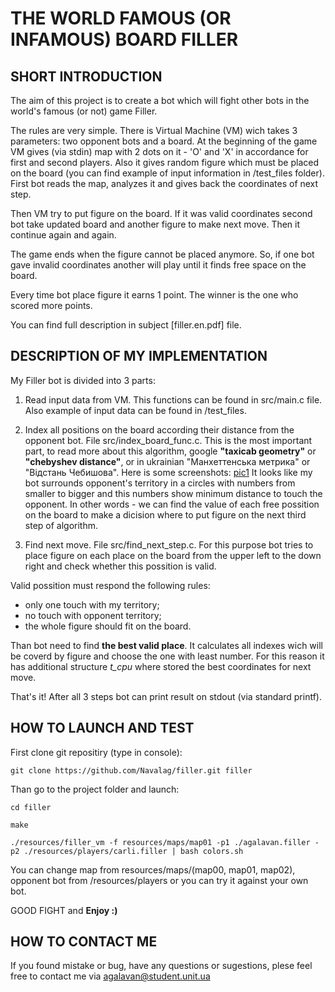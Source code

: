 # THE WORLD FAMOUS (OR INFAMOUS) BOARD FILLER

## SHORT INTRODUCTION

The aim of this project is to create a bot which will fight other bots in the world's famous (or not) game Filler.

The rules are very simple. There is Virtual Machine (VM) wich takes 3 parameters: two opponent bots and a board.
At the beginning of the game VM gives (via stdin) map with 2 dots on it - 'O' and 'X' in accordance for first and second players.
Also it gives random figure which must be placed on the board (you can find example of input information in /test_files folder).
First bot reads the map, analyzes it and gives back the coordinates of next step.

Then VM try to put figure on the board. If it was valid coordinates second bot take updated board and another figure to make next move.
Then it continue again and again.

The game ends when the figure cannot be placed anymore.
So, if one bot gave invalid coordinates another will play until it finds free space on the board.

Every time bot place figure it earns 1 point.
The winner is the one who scored more points.

You can find full description in subject [filler.en.pdf] file.

## DESCRIPTION OF MY IMPLEMENTATION

My Filler bot is divided into 3 parts:
1. Read input data from VM. This functions can be found in src/main.c file. Also example of input data can be found in /test_files.
2. Index all positions on the board according their distance from the opponent bot. File src/index_board_func.c.
This is the most important part, to read more about this algorithm, google **"taxicab geometry"** or **"chebyshev distance"**, or in ukrainian "Манхеттенська метрика" or "Відстань Чебишова".
Here is some screenshots:
[pic1](screenshots/pic1.png)
It looks like my bot surrounds opponent's territory in a circles with numbers from smaller to bigger and this numbers show minimum distance to touch the opponent.
In other words - we can find the value of each free possition on the board to make a dicision where to put figure on the next third step of algorithm.

3. Find next move. File src/find_next_step.c.
For this purpose bot tries to place figure on each place on the board from the upper left to the down right and check whether this possition is valid.

Valid possition must respond the following rules:
  - only one touch with my territory;
  - no touch with opponent territory;
  - the whole figure should fit on the board.

Than bot need to find **the best valid place**. It calculates all indexes wich will be coverd by figure and choose the one with least number.
For this reason it has additional structure *t_cpu* where stored the best coordinates for next move.

That's it!
After all 3 steps bot can print result on stdout (via standard printf).

## HOW TO LAUNCH AND TEST

First clone git repositiry (type in console):
```
git clone https://github.com/Navalag/filler.git filler

```
Than go to the project folder and launch:
```
cd filler

make

./resources/filler_vm -f resources/maps/map01 -p1 ./agalavan.filler -p2 ./resources/players/carli.filler | bash colors.sh

```
You can change map from resources/maps/(map00, map01, map02), opponent bot from /resources/players or you can try it against your own bot.

GOOD FIGHT and
**Enjoy :)**

## HOW TO CONTACT ME

If you found mistake or bug, have any questions or sugestions, plese feel free to contact me via agalavan@student.unit.ua
